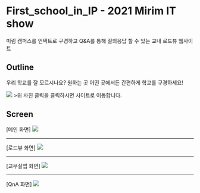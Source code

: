 # First_school_in_IP - 2021 Mirim IT show
미림 캠퍼스를 언택트로 구경하고 Q&A를 통해 질의응답 할 수 있는 교내 로드뷰 웹사이트

## Outline

<p>우리 학교를 잘 모르시나요? 원하는 곳 어떤 곳에서든 간편하게 학교를 구경하세요!</p>
<a href="http://map.emirim.kr/"><img src="https://user-images.githubusercontent.com/48753868/124411656-ebb89c80-dd87-11eb-9140-120f78a055ee.PNG"></a>
>위 사진 클릭을 클릭하시면 사이트로 이동합니다.


## Screen

[메인 화면]
<img src="https://user-images.githubusercontent.com/48753868/124050358-649cb900-da55-11eb-8320-5aed4247b97a.PNG">

---------------------------------------
[로드뷰 화면]
<img src="https://user-images.githubusercontent.com/48753868/124412118-c24c4080-dd88-11eb-86f8-fafee174a629.PNG">

---------------------------------------
[교무실맵 화면]
<img src="https://user-images.githubusercontent.com/48753868/124412065-a9438f80-dd88-11eb-9c92-d91aec06a7fb.PNG">

---------------------------------------
[QnA 화면]
<img src="https://user-images.githubusercontent.com/48753868/124411970-7ef1d200-dd88-11eb-8f59-5fcbcce8cc37.PNG">

